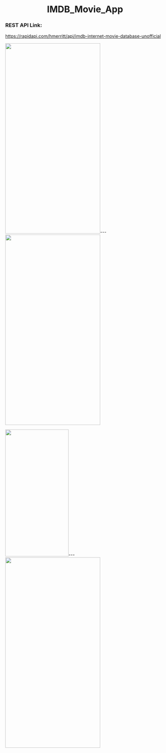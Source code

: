  <h1 align="center">IMDB_Movie_App </h1> 

### REST API Link:
https://rapidapi.com/hmerritt/api/imdb-internet-movie-database-unofficial



<img src="https://user-images.githubusercontent.com/91980956/150684537-486e8cce-9f00-4a1d-a695-2e4d2b26aad3.jpg" width="300" height="600" />---<img src="https://user-images.githubusercontent.com/91980956/151021060-303c44e9-aa8e-47e4-9463-a9eff7a8d18b.jpg" width="300" height="600" />


<img src="https://user-images.githubusercontent.com/91980956/151406054-2512d649-416b-4a92-bcc8-72846e667df4.jpg" width="200" height="400" />---<img src="https://user-images.githubusercontent.com/91980956/151500764-07b4fe7f-a24d-4ef7-8d29-cbef2f58079b.jpg" width="300" height="600" />



